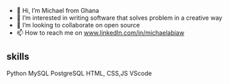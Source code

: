 - 👋 Hi, I’m Michael from Ghana
- 👀 I’m interested in writing software that solves problem in a creative way
- 💞️ I’m looking to collaborate on open source
- 📫 How to reach me on www.linkedIn.com/in/michaelabiaw

## skills
 Python
 MySQL
 PostgreSQL
 HTML, CSS,JS
 VScode





<!---
michaelabiaw is a ✨ special ✨ repository because its `README.md` (this file) appears on your GitHub profile.
You can click the Preview link to take a look at your changes.
--->
